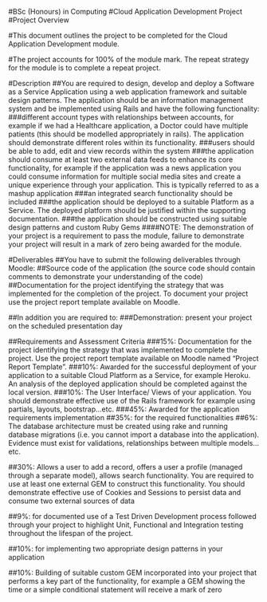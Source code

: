 #BSc (Honours) in Computing
#Cloud Application Development Project
#Project Overview

#This document outlines the project to be completed for the Cloud Application Development module.

#The project accounts for 100% of the module mark. The repeat strategy for the module is to
complete a repeat project.

#Description
##You are required to design, develop and deploy a Software as a Service Application using a web
application framework and suitable design patterns. The application should be an information
management system and be implemented using Rails and have the following functionality:
###different account types with relationships between accounts, for example if we had a Healthcare
application, a Doctor could have multiple patients (this should be modelled appropriately in
rails). The application should demonstrate different roles within its functionality.
###users should be able to add, edit and view records within the system
###the application should consume at least two external data feeds to enhance its core functionality,
for example if the application was a news application you could consume information for
multiple social media sites and create a unique experience through your application. This is
typically referred to as a mashup application
###an integrated search functionality should be included
###the application should be deployed to a suitable Platform as a Service. The deployed platform
should be justified within the supporting documentation.
###the application should be constructed using suitable design patterns and custom Ruby Gems
####NOTE: The demonstration of your project is a requirement to pass the
module, failure to demonstrate your project will result in a mark of zero
being awarded for the module.
 
#Deliverables
##You have to submit the following deliverables through Moodle:
##Source code of the application (the source code should contain comments to demonstrate your
understanding of the code)
##Documentation for the project identifying the strategy that was implemented for the completion of
the project. To document your project use the project report template available on Moodle.

##In addition you are required to:
###Demonstration: present your project on the scheduled presentation day

##Requirements and Assessment Criteria
###15%: Documentation for the project identifying the strategy that was implemented to complete
the project. Use the project report template available on Moodle named “Project Report
Template”.
###10%: Awarded for the successful deployment of your application to a suitable Cloud Platform as
a Service, for example Heroku. An analysis of the deployed application should be completed
against the local version.
###10%: The User Interface/ Views of your application. You should demonstrate effective use of the
Rails framework for example using partials, layouts, bootstrap…etc.
###45%: Awarded for the application requirements implementation
##35%: for the required functionalities
##6%: The database architecture must be created using rake and running database migrations
(i.e. you cannot import a database into the application). Evidence must exist for validations,
relationships between multiple models…etc.

##30%: Allows a user to add a record, offers a user a profile (managed through a separate
model), allows search functionality. You are required to use at least one external GEM to
construct this functionality. You should demonstrate effective use of Cookies and Sessions
to persist data and consume two external sources of data

##9%: for documented use of a Test Driven Development process followed through your project
to highlight Unit, Functional and Integration testing throughout the lifespan of the project.

##10%: for implementing two appropriate design patterns in your application

##10%: Building of suitable custom GEM incorporated into your project that performs a key part
of the functionality, for example a GEM showing the time or a simple conditional statement will
receive a mark of zero
